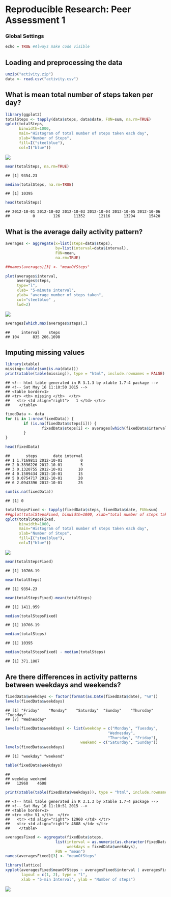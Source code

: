# Reproducible Research: Peer Assessment 1
### Global Settings

```r
echo = TRUE #Always make code visible 
```

## Loading and preprocessing the data

```r
unzip("activity.zip")
data <- read.csv("activity.csv")
```

## What is mean total number of steps taken per day?

```r
library(ggplot2)
totalSteps <- tapply(data$steps, data$date, FUN=sum, na.rm=TRUE)
qplot(totalSteps, 
      binwidth=1000, 
      main="Histogram of total number of steps taken each day",
      xlab="Number of Steps",
      fill=I("steelblue"), 
      col=I("blue"))
```

![](PA1_template_files/figure-html/unnamed-chunk-3-1.png) 

```r
mean(totalSteps, na.rm=TRUE)
```

```
## [1] 9354.23
```

```r
median(totalSteps, na.rm=TRUE)
```

```
## [1] 10395
```

```r
head(totalSteps)
```

```
## 2012-10-01 2012-10-02 2012-10-03 2012-10-04 2012-10-05 2012-10-06 
##          0        126      11352      12116      13294      15420
```


## What is the average daily activity pattern?

```r
averages <- aggregate(x=list(steps=data$steps), 
                      by=list(interval=data$interval),
                      FUN=mean, 
                      na.rm=TRUE)

##names(averages)[3] <- "meanOfSteps"

plot(averages$interval, 
     averages$steps, 
     type="l", 
     xlab= "5-minute interval", 
     ylab= "average number of steps taken", 
     col="steelblue" , 
     lwd=2)
```

![](PA1_template_files/figure-html/unnamed-chunk-4-1.png) 

```r
averages[which.max(averages$steps),]
```

```
##     interval    steps
## 104      835 206.1698
```
## Imputing missing values

```r
library(xtable)
missing<-table(sum(is.na(data)))
print(xtable(table(missing)), type = "html", include.rownames = FALSE)
```

```
## <!-- html table generated in R 3.1.3 by xtable 1.7-4 package -->
## <!-- Sat May 16 11:10:50 2015 -->
## <table border=1>
## <tr> <th> missing </th>  </tr>
##   <tr> <td align="right">   1 </td> </tr>
##    </table>
```

```r
fixedData <- data 
for (i in 1:nrow(fixedData)) {
        if (is.na(fixedData$steps[i])) {
                fixedData$steps[i] <- averages[which(fixedData$interval[i] == averages$interval), ]$steps
        }
}

head(fixedData)
```

```
##       steps       date interval
## 1 1.7169811 2012-10-01        0
## 2 0.3396226 2012-10-01        5
## 3 0.1320755 2012-10-01       10
## 4 0.1509434 2012-10-01       15
## 5 0.0754717 2012-10-01       20
## 6 2.0943396 2012-10-01       25
```

```r
sum(is.na(fixedData))
```

```
## [1] 0
```

```r
totalStepsFixed <- tapply(fixedData$steps, fixedData$date, FUN=sum)
##qplot(totalStepsFixed, binwidth=1000, xlab="total number of steps taken each day")
qplot(totalStepsFixed, 
      binwidth=1000, 
      main="Histogram of total number of steps taken each day",
      xlab="Number of Steps",
      fill=I("steelblue"), 
      col=I("blue"))
```

![](PA1_template_files/figure-html/unnamed-chunk-5-1.png) 

```r
mean(totalStepsFixed)
```

```
## [1] 10766.19
```

```r
mean(totalSteps)
```

```
## [1] 9354.23
```

```r
mean(totalStepsFixed)-mean(totalSteps)
```

```
## [1] 1411.959
```

```r
median(totalStepsFixed)
```

```
## [1] 10766.19
```

```r
median(totalSteps)
```

```
## [1] 10395
```

```r
median(totalStepsFixed) - median(totalSteps)
```

```
## [1] 371.1887
```


## Are there differences in activity patterns between weekdays and weekends?

```r
fixedData$weekdays <- factor(format(as.Date(fixedData$date), "%A"))
levels(fixedData$weekdays)
```

```
## [1] "Friday"    "Monday"    "Saturday"  "Sunday"    "Thursday"  "Tuesday"  
## [7] "Wednesday"
```

```r
levels(fixedData$weekdays) <- list(weekday = c("Monday", "Tuesday",
                                             "Wednesday", 
                                             "Thursday", "Friday"),
                                 weekend = c("Saturday", "Sunday"))
levels(fixedData$weekdays)
```

```
## [1] "weekday" "weekend"
```

```r
table(fixedData$weekdays)
```

```
## 
## weekday weekend 
##   12960    4608
```

```r
print(xtable(table(fixedData$weekdays)), type = "html", include.rownames = FALSE)
```

```
## <!-- html table generated in R 3.1.3 by xtable 1.7-4 package -->
## <!-- Sat May 16 11:10:51 2015 -->
## <table border=1>
## <tr> <th> V1 </th>  </tr>
##   <tr> <td align="right"> 12960 </td> </tr>
##   <tr> <td align="right"> 4608 </td> </tr>
##    </table>
```

```r
averagesFixed <- aggregate(fixedData$steps, 
                      list(interval = as.numeric(as.character(fixedData$interval)), 
                           weekdays = fixedData$weekdays),
                      FUN = "mean")
names(averagesFixed)[3] <- "meanOfSteps"

library(lattice)
xyplot(averagesFixed$meanOfSteps ~ averagesFixed$interval | averagesFixed$weekdays, 
       layout = c(1, 2), type = "l", 
       xlab = "5-min Interval", ylab = "Number of steps")
```

![](PA1_template_files/figure-html/unnamed-chunk-6-1.png) 
